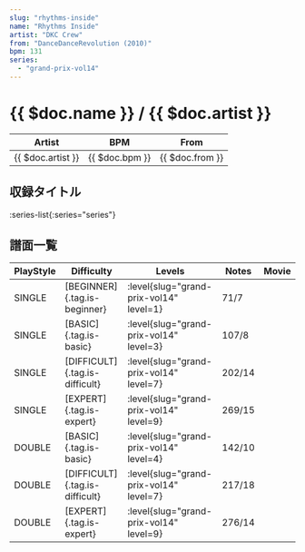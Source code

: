 ```yaml
---
slug: "rhythms-inside"
name: "Rhythms Inside"
artist: "DKC Crew"
from: "DanceDanceRevolution (2010)"
bpm: 131
series:
  - "grand-prix-vol14"
---
```


# {{ $doc.name }} / {{ $doc.artist }}

|Artist|BPM|From|
|------|---|----|
|{{ $doc.artist }}|{{ $doc.bpm }}|{{ $doc.from }}|

## 収録タイトル

:series-list{:series="series"}

## 譜面一覧

|PlayStyle|Difficulty|Levels|Notes|Movie|
|---------|----------|------|-----|-----|
|SINGLE|[BEGINNER]{.tag.is-beginner}|<div class="field is-grouped is-grouped-multiline"> :level{slug="grand-prix-vol14" level=1}</div>|71/7||
|SINGLE|[BASIC]{.tag.is-basic}|<div class="field is-grouped is-grouped-multiline"> :level{slug="grand-prix-vol14" level=3}</div>|107/8||
|SINGLE|[DIFFICULT]{.tag.is-difficult}|<div class="field is-grouped is-grouped-multiline"> :level{slug="grand-prix-vol14" level=7}</div>|202/14||
|SINGLE|[EXPERT]{.tag.is-expert}|<div class="field is-grouped is-grouped-multiline"> :level{slug="grand-prix-vol14" level=9}</div>|269/15||
|DOUBLE|[BASIC]{.tag.is-basic}|<div class="field is-grouped is-grouped-multiline"> :level{slug="grand-prix-vol14" level=4}</div>|142/10||
|DOUBLE|[DIFFICULT]{.tag.is-difficult}|<div class="field is-grouped is-grouped-multiline"> :level{slug="grand-prix-vol14" level=7}</div>|217/18||
|DOUBLE|[EXPERT]{.tag.is-expert}|<div class="field is-grouped is-grouped-multiline"> :level{slug="grand-prix-vol14" level=9}</div>|276/14||
